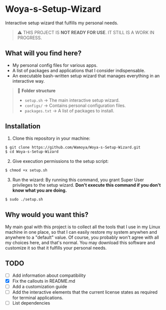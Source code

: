 # Woya-s-Setup-Wizard
Interactive setup wizard that fulfills my personal needs.

> ⚠️ THIS PROJECT IS **NOT READY FOR USE**. IT STILL IS A WORK IN PROGRESS.

## What will you find here?
- My personal config files for various apps.
- A list of packages and applications that I consider indispensable.
- An executable bash-written setup wizard that manages everything in an interactive way.

> 📁 **Folder structure**
> - `setup.sh` -> The main interactive setup wizard.
> - `configs/` -> Contains personal configuration files.
> - `packages.txt` -> A list of packages to install.

## Installation
1. Clone this repository in your machine:
```bash
$ git clone https://github.com/Wamoya/Woya-s-Setup-Wizard.git
$ cd Woya-s-Setup-Wizard
```
2. Give execution permissions to the setup script:
```bash
$ chmod +x setup.sh
```
3. Run the wizard:
By running this command, you grant Super User privileges to the setup wizard. **Don't execute this command if you don't know what you are doing.**
```bash
$ sudo ./setup.sh
```

## Why would you want this?
My main goal with this project is to collect all the tools that I use in my Linux machine in one place, so that I can easily restore my system anywhen and anywhere to a "default" value.
Of course, you probably won't agree with all my choices here, and that's normal. You may download this software and customize it so that it fulfills your personal needs.

## TODO
- [ ] Add information about compatibility
- [x] Fix the callouts in README.md
- [ ] Add a customization guide
- [ ] Add the interactive elements that the current license states as required for terminal applications.
- [ ] List dependencies
